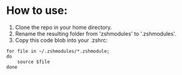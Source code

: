 # How to use:
1. Clone the repo in your home directory.
2. Rename the resulting folder from 'zshmodules' to '.zshmodules'.
3. Copy this code blob into your .zshrc:
```
for file in ~/.zshmodules/*.zshmodule;
do
    source $file
done
```
